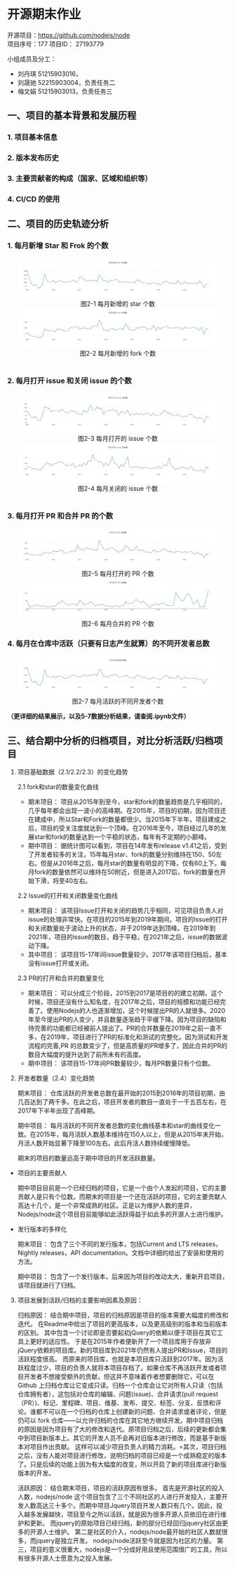 # 开源期末作业

开源项目：https://github.com/nodejs/node  
项目序号：177
项目ID： 27193779


小组成员及分工：

* 刘丹琪 51215903016，
* 刘晟驰 52215903004，负责任务二
* 梅文娟 51215903013，负责任务三

## 一、项目的基本背景和发展历程

### 1. 项目基本信息



### 2. 版本发布历史



### 3. 主要贡献者的构成（国家、区域和组织等）



### 4. CI/CD 的使用




## 二、项目的历史轨迹分析

### 1. 每月新增 Star 和 Frok 的个数

<center>
<img src = "picture/star_per_month.png"  width = "90%"  height = "90%">
</center>
<center>图2-1 每月新增的 star 个数</center>

<center>
<img src = "picture/fork_per_month.png"  width = "90%"  height = "90%">
</center>
<center>图2-2 每月新增的 fork 个数</center>  
&nbsp;

### 2. 每月打开 issue 和关闭 issue 的个数

<center>
<img src = "picture/issue_open_per_month.png"  width = "90%"  height = "90%">
</center>
<center>图2-3 每月打开的 issue 个数</center>

<center>
<img src = "picture/issue_close_per_month.png"  width = "90%"  height = "90%">
</center>
<center>图2-4 每月关闭的 issue 个数</center>
&nbsp;

### 3. 每月打开 PR 和合并 PR 的个数

<center>
<img src = "picture/pr_open_per_month.png"  width = "90%"  height = "90%">
</center>
<center>图2-5 每月打开的 PR 个数</center>

<center>
<img src = "picture/pr_merge_per_month.png"  width = "90%"  height = "90%">
</center>
<center>图2-6 每月合并的 PR 个数</center>

### 4. 每月在仓库中活跃（只要有日志产生就算）的不同开发者总数

<center>
<img src = "picture/active_developer_per_month.png"  width = "90%"  height = "90%">
</center>
<center>图2-7 每月活跃的不同开发者个数</center>

**（更详细的结果展示，以及5-7数据分析结果，请查阅.ipynb文件）**



##  三、结合期中分析的归档项目，对比分析活跃/归档项目

1. 项目基础数据（2.1/2.2/2.3）的变化趋势

   2.1 fork和star的数量变化曲线

   * 期末项目：  项目从2015年到至今，star和fork的数量趋势是几乎相同的，几乎每年都会出现一波小的高峰期。在2015年，项目的初期，因为项目还在建成中，所以Star和Fork的数量都很少。当2015年下半年，项目建成之后，项目的受关注度就达到一个顶峰。在2016年至今，项目经过几年的发展star和fork的数量达到一个平稳的状态，每年有不定期的小巅峰。 
   * 期中项目： 据统计图可以看到，项目在14年发布release v1.41之后，受到了开发者较多的关注，15年每月star、fork的数量分别维持在150、50左右。但是从2016年之后，每月star的数量有明显的下降，仅有60上下。每月fork的数量依然可以维持在50附近，但是进入2017后，fork的数量也开始下滑，将至40左右。

   2.2 Issue的打开和关闭数量变化曲线

   * 期末项目： 该项目Issue打开和关闭的趋势几乎相同，可见项目负责人对issue的处理非常快。在项目的2015年到2019年期间，项目的Issue的打开和关闭数量处于波动上升的状态，并于2019年达到顶峰。在2019年到2021年，项目的issue的数目，趋于平稳，在2021年之后，issue的数据波动下降。
   * 其中项目： 该项目15-17年间issue数量较少。2017年该项目归档后，基本没有issue打开或关闭。

   2.3 PR的打开和合并的数量变化

   * 期末项目： 可以分成三个阶段，2015到2017是项目的的建立初期，这个时候，项目还没有什么知名度，在2017年之后，项目的规模和功能已经完善了。使用Nodejs的人也逐渐增加，这个时候提出PR的人就很多。2020年至今提出PR的人变少，并且数量逐渐趋于平缓下降。因为项目的缺陷和待完善的功能都已经被前人提出了。PR的合并数量在2019年之前一直不多，在2019年，项目进行了PR的标准化和测试的完整化。因为测试和开发流程的完善,PR 的总数变少了，但是高质量的PR增多了，因此合并的PR的数目大幅度的提升达到了前所未有的高度。
   * 期中项目： 该项目15-17年间PR数量较少，每月PR数量只有个位数。

2. 开发者数量（2.4）变化趋势

   期末项目： 仓库活跃的开发者总数在最开始的2015到2016年的项目初期，由几百达到了两千多。在此之后，项目开发者的数目一直处于一千五百左右，在2017年下半年出现了高峰期。

   期中项目： 每月活跃的不同开发者总数的变化曲线基本和star的曲线变化一致。在2015年，每月活跃人数基本维持在150人以上，但是从2015年末开始，月活人数开始显著下降至100左右。此后月活人数持续缓慢降低。

   期末的项目的数量远高于期中项目的开发活跃数量。 

- 项目的主要贡献人

  期中项目目前是一个已经归档的项目，它是一个由个人发起的项目，它的主要贡献人是只有个位数。而期末的项目是一个还在活跃的项目，它的主要贡献人高达十几个，是一个非常成熟的社区。正是以为维护人数的差异，Nodejs/node这个项目目前能够如此活跃得益于如此多的开源人士进行维护。

- 发行版本的多样化

  期末项目： 包含了三个不同的发行版本，包括Current and LTS releases，Nightly releases，API documentation。文档中详细的给出了安装和使用的方法。 

  期中项目： 包含了一个发行版本，后来因为项目的改动太大，重新开启项目，该项目就进行了归档。 

3. 项目发展到活跃/归档的主要影响因素及原因：

   归档原因： 结合期中项目，项目的归档原因是项目的版本需要大幅度的修改和迭代。 在Readme中给出了项目的更高版本，以及更高级别的版本和当前版本的区别。 其中包含一个讨论即是否要起初jQuery的依赖以便于项目在其它工具上更好的适应性。 于是在2015年作者便新开了一个项目库用于存放非jQuery依赖的项目库。新的项目库到2021年仍然有人提出PR和Issue，项目的活跃程度很高。 而原来的项目库，也就是本项目库只活跃到2017年。因为活跃程度过少，项目的负责人就将本项目存档了。如果仓库不再活跃开发或者项目开发者不想接受额外的贡献，但这并不意味着作者想要删除它，可以在 Github 上归档仓库让它变成只读。归档一个仓库会让它对所有人只读（包括仓库拥有者），这包括对仓库的编辑、问题(issue)、合并请求(pull request（PR）)、标记、里程碑、项目、维基、发布、提交、标签、分支、反馈和评论。谁都不可以在一个归档的仓库上创建新的问题、合并请求或者评论，但是仍可以 fork 仓库——以允许归档的仓库在其它地方继续开发。期中项目归档的原因是因为项目有了大的修改和迭代。原项目归档之后，后续的更新都会集中到项目新版本上。其它的开发人员不会再对旧版本进行修改，而是基于新版本对项目作出贡献。 这样可以减少项目负责人的精力消耗。=其次，项目归档之后，没有人能对项目进行修改，说明归档的项目已经是一个成熟稳定的版本了。只是后续的功能上因为有大幅度的改变，所以开启了新的项目库进行新版版本的开发。 

   活跃原因： 结合期末项目，项目的活跃原因有很多。 首先是开源社区的投入人数，nodejs/node 这个项目包含了三个不同社区的人进行开发投入，主要开发人数高达三十多个。而期中项目Jquery项目开发人数只有几个。因此，投入越多发展越快，项目至今之所以活跃，就是因为很多开源人员依旧在进行维护和更新。 而jquery的原始项目已经归档，新的部分已经回归jquery社区由更多的开源人士维护。 第二是社区的介入，nodejs/node最开始的社区人数就很多，而jquery是独立开发。 nodejs/node活跃至今就是因为社区的力量。 第三，项目的意义很重大，nodejs是一个分成好用且使用范围很广的工具，所以有很多开源人士愿意为之投入发展。
